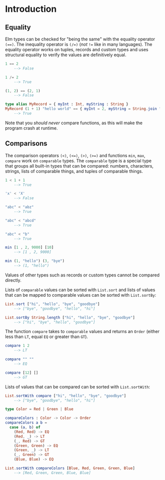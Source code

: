 # Introduction

## Equality

Elm types can be checked for "being the same" with the equality operator `(==)`.
The inequality operator is `(/=)` (*not* `!=` like in many languages).
The equality operator works on tuples, records and custom types and uses structural equality to verify the values are definitively equal.

```elm
1 == 2
    --> False

1 /= 2
    --> True

(1, 2) == (2, 1)
    --> False

type alias MyRecord = { myInt : Int, myString : String }
MyRecord (1 + 1) "hello world" == { myInt = 2, myString = String.join " " ["hello", "world"]}
    --> True
```

Note that you *should never* compare functions, as this will make the program crash at runtime.

## Comparisons

The comparison operators `(<)`, `(<=)`, `(>)`, `(>=)` and functions `min`, `max`, `compare` work on `comparable` types.
The `comparable` type is a special type that groups all built-in types that can be compared: numbers, characters, strings, lists of comparable things, and tuples of comparable things.

```elm
1 < 1 + 1
    --> True

'x' < 'X'
    --> False

"abc" < "abz"
    --> True

"abc" < "abcd"
    --> True

"abc" < "b"
    --> True

min [1 , 2, 9000] [10]
    --> [1 , 2, 9000]

min (1, "hello") (3, "bye")
    --> (1, "hello")
```

Values of other types such as records or custom types cannot be compared directly.

Lists of `comparable` values can be sorted with `List.sort` and lists of values that can be mapped to comparable values can be sorted with `List.sortBy`:

```elm
List.sort ["hi", "hello", "bye", "goodbye"]
    --> ["bye", "goodbye", "hello", "hi"]

List.sortBy String.length ["hi", "hello", "bye", "goodbye"]
    --> ["hi", "bye", "hello", "goodbye"]
```

The function `compare` takes to `comparable` values and returns an `Order` (either less than `LT`, equal `EQ` or greater than `GT`).

```elm
compare 1 2
    --> LT

compare "" ""
    --> EQ

compare [12] []
    --> GT
```

Lists of values that can be compared can be sorted with `List.sortWith`:

```elm
List.sortWith compare ["hi", "hello", "bye", "goodbye"]
    --> ["bye", "goodbye", "hello", "hi"]

type Color = Red | Green | Blue

compareColors : Color -> Color -> Order
compareColors a b =
  case (a, b) of
    (Red, Red) -> EQ
    (Red, _) -> LT
    (_, Red) -> GT
    (Green, Green) -> EQ
    (Green, _) -> LT
    (_, Green) -> GT
    (Blue, Blue) -> EQ

List.sortWith compareColors [Blue, Red, Green, Green, Blue]
    --> [Red, Green, Green, Blue, Blue]
```
